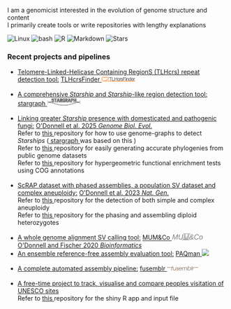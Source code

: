 I am a genomicist interested in the evolution of genome structure and content <br/>
I primarily create tools or write repositories with lengthy explanations <br/>

<p>
  <img alt="Linux" src="https://img.shields.io/badge/Linux-FCC624?style=flat&logo=linux&logoColor=black" />
  <img alt="bash" src="https://img.shields.io/badge/Bash-4EAA25?logo=gnubash&logoColor=fff" />
  <img alt="R" src="https://img.shields.io/badge/R-%23276DC3.svg?logo=r&logoColor=white" />
  <img alt="Markdown" src="https://img.shields.io/badge/Markdown-ffffff?style=flat&logo=markdown&logoColor=black" />
  <img alt="Stars" src="https://img.shields.io/github/stars/SAMtoBAM" />
</p>

<h3>Recent projects and pipelines</h3>
<ul>
  <li><ins>Telomere-Linked-Helicase Containing RegionS (TLHcrs) repeat detection tool:</ins>  <a href="https://github.com/SAMtoBAM/TLHcrsFinder"> TLHcrsFinder </a> <img src="https://github.com/SAMtoBAM/TLHcrsFinder/blob/main/logo/TLHcrsFinder_logo.png" width=16%>
  <br/>
  <br/>
  <li><ins>A comprehensive <i>Starship</i> and <i>Starship</i>-like region detection tool:</ins>  <a href="https://github.com/SAMtoBAM/stargraph"> stargraph </a> <img src="https://github.com/SAMtoBAM/stargraph/blob/main/logo/stargraph_logo.png" width=16%>
  <br/>
  <br/>
<li><ins>Linking greater <i>Starship</i> presence with domesticated and pathogenic fungi:</ins> <a href="https://doi.org/10.1093/gbe/evaf125"> O'Donnell et al. 2025 <i> Genome Biol. Evol. </i></a></li>
  Refer to <a href="https://github.com/SAMtoBAM/pggb_starship_pipeline"> this </a> repository for how to use genome-graphs to detect <i>Starships</i> (<a href="https://github.com/SAMtoBAM/stargraph"> stargraph </a> was based on this )<br/>
  Refer to <a href="https://github.com/SAMtoBAM/publicgenomes-to-buscophylogeny"> this </a> repository for easily generating accurate phylogenies from public genome datasets <br/>
  Refer to <a href="https://github.com/SAMtoBAM/functional_enrichment"> this </a> repository for hypergeometric functional enrichment tests using COG annotations <br/>

<br/>
<li><ins>ScRAP dataset with phased assemblies, a population SV dataset and complex aneuploidy:</ins> <a href="https://doi.org/10.1038/s41588-023-01459-y"> O'Donnell et al. 2023 <i> Nat. Gen. </i></a></li>
  Refer to <a href="https://github.com/SAMtoBAM/aneuploidy_detection"> this </a> repository for the detection of both simple and complex aneuploidy <br/>
  Refer to <a href="https://github.com/SAMtoBAM/PhasedDiploidGenomeAssemblyPipeline"> this </a> repository for the phasing and assembling diploid heterozygotes <br/>

<br/>
<li><ins>A whole genome alignment SV calling tool:</ins> <a href="https://github.com/SAMtoBAM/MUMandCo"> MUM&Co </a> <img src="https://github.com/SAMtoBAM/MUMandCo/blob/master/logo/logo.svg" width=15%>  <a href="https://doi.org/10.1093/bioinformatics/btaa115"> O'Donnell and Fischer 2020 <i> Bioinformatics </i></a></li>

<li><ins>An ensemble reference-free assembly evaluation tool:</ins>  <a href="https://github.com/SAMtoBAM/PAQman"> PAQman </a> <img src="https://github.com/SAMtoBAM/PAQman/blob/main/logo/paqman_logo_grey.svg" width=13%>
  <br/>
  <br/>
<li><ins>A complete automated assembly pipeline:</ins>  <a href="https://github.com/SAMtoBAM/fusemblr"> fusemblr </a> <img src="https://github.com/SAMtoBAM/fusemblr/blob/main/logo/fusemblr.png" width=15%> </li>
<br/>
<li><ins>A free-time project to track, visualise and compare peoples visitation of</ins> <a href="https://whc.unesco.org"> UNESCO sites </a> </li>
    Refer to <a href="https://github.com/SAMtoBAM/UNESCO_data"> this </a> repository for the shiny R app and input file <br/>

</ul>
